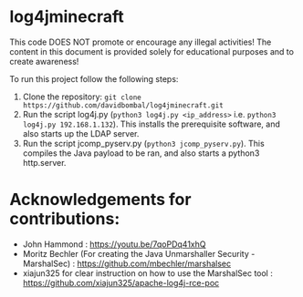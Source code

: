 # log4jminecraft
This code DOES NOT promote or encourage any illegal activities!
The content in this document is provided solely for educational purposes and to create awareness!

To run this project follow the following steps:
1. Clone the repository: 
```git clone https://github.com/davidbombal/log4jminecraft.git```
3. Run the script log4j.py (```python3 log4j.py <ip_address>``` i.e. ```python3 log4j.py 192.168.1.132```). This installs the prerequisite software, and also starts up the LDAP server.
4. Run the script jcomp_pyserv.py (```python3 jcomp_pyserv.py```). This compiles the Java payload to be ran, and also starts a python3 http.server. 

# Acknowledgements for contributions: 
* John Hammond : https://youtu.be/7qoPDq41xhQ
* Moritz Bechler (For creating the Java Unmarshaller Security - MarshalSec) : https://github.com/mbechler/marshalsec
* xiajun325 for clear instruction on how to use the MarshalSec tool : https://github.com/xiajun325/apache-log4j-rce-poc
